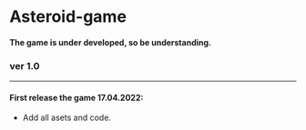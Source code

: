 # Asteroid-game
#### The game is under developed, so be understanding.

### ver 1.0
----
#### First release the game 17.04.2022:
* Add all asets and code. 
